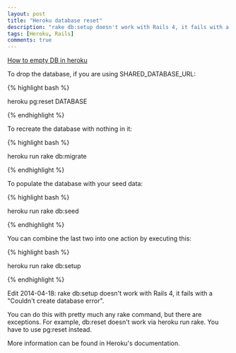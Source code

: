 ```yaml
---
layout: post
title: "Heroku database reset"
description: "rake db:setup doesn't work with Rails 4, it fails with a "Couldn't create database error"."
tags: [Heroku, Rails]
comments: true
---
```

[How to empty DB in heroku](http://stackoverflow.com/questions/4820549/how-to-empty-db-in-heroku)

To drop the database, if you are using SHARED_DATABASE_URL:

{% highlight bash %}

heroku pg:reset DATABASE

{% endhighlight %}

To recreate the database with nothing in it:

{% highlight bash %}

heroku run rake db:migrate

{% endhighlight %}

To populate the database with your seed data:

{% highlight bash %}

heroku run rake db:seed

{% endhighlight %}

You can combine the last two into one action by executing this:

{% highlight bash %}

heroku run rake db:setup

{% endhighlight %}

Edit 2014-04-18: rake db:setup doesn't work with Rails 4, it fails with a "Couldn't create database error".

You can do this with pretty much any rake command, but there are exceptions. For example, db:reset doesn't work via heroku run rake. You have to use pg:reset instead.

More information can be found in Heroku's documentation.

